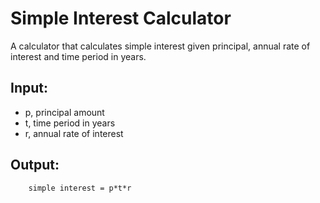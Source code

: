 # Simple Interest Calculator

A calculator that calculates simple interest given principal, annual rate of interest and time period in years.

## Input:
   * p, principal amount
   * t, time period in years
   * r, annual rate of interest
   
   
## Output:
```
    simple interest = p*t*r
```

